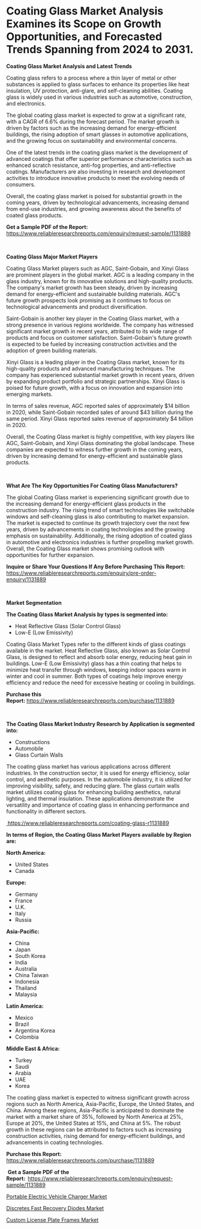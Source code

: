 <p><h1>Coating Glass Market Analysis Examines its Scope on Growth Opportunities, and Forecasted Trends Spanning from 2024 to 2031.</h1></p><p><strong>Coating Glass Market Analysis and Latest Trends</strong></p>
<p><p>Coating glass refers to a process where a thin layer of metal or other substances is applied to glass surfaces to enhance its properties like heat insulation, UV protection, anti-glare, and self-cleaning abilities. Coating glass is widely used in various industries such as automotive, construction, and electronics.</p><p>The global coating glass market is expected to grow at a significant rate, with a CAGR of 6.6% during the forecast period. The market growth is driven by factors such as the increasing demand for energy-efficient buildings, the rising adoption of smart glasses in automotive applications, and the growing focus on sustainability and environmental concerns.</p><p>One of the latest trends in the coating glass market is the development of advanced coatings that offer superior performance characteristics such as enhanced scratch resistance, anti-fog properties, and anti-reflective coatings. Manufacturers are also investing in research and development activities to introduce innovative products to meet the evolving needs of consumers.</p><p>Overall, the coating glass market is poised for substantial growth in the coming years, driven by technological advancements, increasing demand from end-use industries, and growing awareness about the benefits of coated glass products.</p></p>
<p><strong>Get a Sample PDF of the Report:&nbsp;</strong> <a href="https://www.reliableresearchreports.com/enquiry/request-sample/1131889">https://www.reliableresearchreports.com/enquiry/request-sample/1131889</a></p>
<p>&nbsp;</p>
<p><strong>Coating Glass Major Market Players</strong></p>
<p><p>Coating Glass Market players such as AGC, Saint-Gobain, and Xinyi Glass are prominent players in the global market. AGC is a leading company in the glass industry, known for its innovative solutions and high-quality products. The company's market growth has been steady, driven by increasing demand for energy-efficient and sustainable building materials. AGC's future growth prospects look promising as it continues to focus on technological advancements and product diversification.</p><p>Saint-Gobain is another key player in the Coating Glass market, with a strong presence in various regions worldwide. The company has witnessed significant market growth in recent years, attributed to its wide range of products and focus on customer satisfaction. Saint-Gobain's future growth is expected to be fueled by increasing construction activities and the adoption of green building materials.</p><p>Xinyi Glass is a leading player in the Coating Glass market, known for its high-quality products and advanced manufacturing techniques. The company has experienced substantial market growth in recent years, driven by expanding product portfolio and strategic partnerships. Xinyi Glass is poised for future growth, with a focus on innovation and expansion into emerging markets.</p><p>In terms of sales revenue, AGC reported sales of approximately $14 billion in 2020, while Saint-Gobain recorded sales of around $43 billion during the same period. Xinyi Glass reported sales revenue of approximately $4 billion in 2020.</p><p>Overall, the Coating Glass market is highly competitive, with key players like AGC, Saint-Gobain, and Xinyi Glass dominating the global landscape. These companies are expected to witness further growth in the coming years, driven by increasing demand for energy-efficient and sustainable glass products.</p></p>
<p>&nbsp;</p>
<p><strong>What Are The Key Opportunities For Coating Glass Manufacturers?</strong></p>
<p><p>The global Coating Glass market is experiencing significant growth due to the increasing demand for energy-efficient glass products in the construction industry. The rising trend of smart technologies like switchable windows and self-cleaning glass is also contributing to market expansion. The market is expected to continue its growth trajectory over the next few years, driven by advancements in coating technologies and the growing emphasis on sustainability. Additionally, the rising adoption of coated glass in automotive and electronics industries is further propelling market growth. Overall, the Coating Glass market shows promising outlook with opportunities for further expansion.</p></p>
<p><strong>Inquire or Share Your Questions If Any Before Purchasing This Report:</strong> <a href="https://www.reliableresearchreports.com/enquiry/pre-order-enquiry/1131889">https://www.reliableresearchreports.com/enquiry/pre-order-enquiry/1131889</a></p>
<p>&nbsp;</p>
<p><strong>Market Segmentation</strong></p>
<p><strong>The Coating Glass Market Analysis by types is segmented into:</strong></p>
<p><ul><li>Heat Reflective Glass (Solar Control Glass)</li><li>Low-E (Low Emissivity)</li></ul></p>
<p><p>Coating Glass Market Types refer to the different kinds of glass coatings available in the market. Heat Reflective Glass, also known as Solar Control Glass, is designed to reflect and absorb solar energy, reducing heat gain in buildings. Low-E (Low Emissivity) glass has a thin coating that helps to minimize heat transfer through windows, keeping indoor spaces warm in winter and cool in summer. Both types of coatings help improve energy efficiency and reduce the need for excessive heating or cooling in buildings.</p></p>
<p><strong>Purchase this Report:&nbsp;</strong><a href="https://www.reliableresearchreports.com/purchase/1131889">https://www.reliableresearchreports.com/purchase/1131889</a></p>
<p>&nbsp;</p>
<p><strong>The Coating Glass Market Industry Research by Application is segmented into:</strong></p>
<p><ul><li>Constructions</li><li>Automobile</li><li>Glass Curtain Walls</li></ul></p>
<p><p>The coating glass market has various applications across different industries. In the construction sector, it is used for energy efficiency, solar control, and aesthetic purposes. In the automobile industry, it is utilized for improving visibility, safety, and reducing glare. The glass curtain walls market utilizes coating glass for enhancing building aesthetics, natural lighting, and thermal insulation. These applications demonstrate the versatility and importance of coating glass in enhancing performance and functionality in different sectors.</p></p>
<p><a href="https://www.reliableresearchreports.com/coating-glass-r1131889">&nbsp;https://www.reliableresearchreports.com/coating-glass-r1131889</a></p>
<p><strong>In terms of Region, the Coating Glass Market Players available by Region are:</strong></p>
<p>
    <p> <strong> North America: </strong>
        <ul>
            <li>United States</li>
            <li>Canada</li>
        </ul>
        </p> 
    <p> <strong> Europe: </strong>
        <ul>
            <li>Germany</li>
            <li>France</li>
            <li>U.K.</li>
            <li>Italy</li>
            <li>Russia</li>
        </ul>
        </p> 
    <p> <strong> Asia-Pacific: </strong>
        <ul>
            <li>China</li>
            <li>Japan</li>
            <li>South Korea</li>
            <li>India</li>
            <li>Australia</li>
            <li>China Taiwan</li>
            <li>Indonesia</li>
            <li>Thailand</li>
            <li>Malaysia</li>
        </ul>
        </p> 
    <p> <strong> Latin America: </strong>
        <ul>
            <li>Mexico</li>
            <li>Brazil</li>
            <li>Argentina Korea</li>
            <li>Colombia</li>
        </ul>
        </p> 
    <p> <strong> Middle East & Africa: </strong>
        <ul>
            <li>Turkey</li>
            <li>Saudi</li>
            <li>Arabia</li>
            <li>UAE</li>
            <li>Korea</li>
        </ul>
    </p>
    </p>
<p><p>The coating glass market is expected to witness significant growth across regions such as North America, Asia-Pacific, Europe, the United States, and China. Among these regions, Asia-Pacific is anticipated to dominate the market with a market share of 35%, followed by North America at 25%, Europe at 20%, the United States at 15%, and China at 5%. The robust growth in these regions can be attributed to factors such as increasing construction activities, rising demand for energy-efficient buildings, and advancements in coating technologies.</p></p>
<p><strong>Purchase this Report: </strong><a href="https://www.reliableresearchreports.com/purchase/1131889">https://www.reliableresearchreports.com/purchase/1131889</a></p>
<p>&nbsp;<strong>Get a Sample PDF of the Report:&nbsp;&nbsp;</strong><a href="https://www.reliableresearchreports.com/enquiry/request-sample/1131889">https://www.reliableresearchreports.com/enquiry/request-sample/1131889</a></p>
<p><strong></strong></p>
<p><p><a href="https://medium.com/@erinveum/portable-electric-vehicle-charger-market-trends-focusing-on-portable-electric-vehicle-charger-6d0b47b6289b">Portable Electric Vehicle Charger Market</a></p><p><a href="https://github.com/philipWlf74/Market-Research-Report-List-1/blob/main/discretes-fast-recovery-diodes-market.md">Discretes Fast Recovery Diodes Market</a></p><p><a href="https://medium.com/@lottierunte1948/evaluating-global-custom-license-plate-frames-market-trends-and-growth-opportunities-by-region-20e6971f4222">Custom License Plate Frames Market</a></p></p>